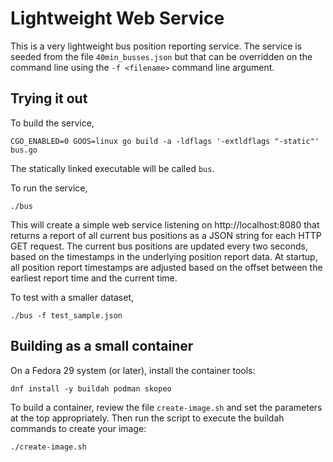 # Lightweight Web Service
This is a very lightweight bus position reporting service.  The
service is seeded from the file `40min_busses.json` but that can
be overridden on the command line using the `-f <filename>` command
line argument.

## Trying it out
To build the service,

    CGO_ENABLED=0 GOOS=linux go build -a -ldflags '-extldflags "-static"' bus.go

The statically linked executable will be called `bus`.

To run the service,

    ./bus

This will create a simple web service listening on http://localhost:8080
that returns a report of all current bus positions as a JSON string
for each HTTP GET request. The current bus positions are updated
every two seconds, based on the timestamps in the underlying position
report data.  At startup, all position report timestamps are adjusted
based on the offset between the earliest report time and the current
time.

To test with a smaller dataset,

    ./bus -f test_sample.json

## Building as a small container
On a Fedora 29 system (or later), install the container tools:

    dnf install -y buildah podman skopeo

To build a container, review the file `create-image.sh` and set the
parameters at the top appropriately.  Then run the script to execute
the buildah commands to create your image:

    ./create-image.sh

